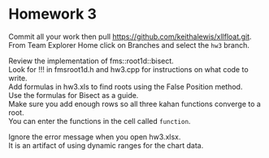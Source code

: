 # Homework 3

Commit all your work then pull https://github.com/keithalewis/xllfloat.git.  
From Team Explorer Home click on Branches and select the `hw3` branch.

Review the implementation of fms::root1d::bisect.  
Look for !!! in fmsroot1d.h and hw3.cpp for instructions on what code to write.  
Add formulas in hw3.xls to find roots using the False Position method.  
Use the formulas for Bisect as a guide.  
Make sure you add enough rows so all three kahan functions converge to a root.  
You can enter the functions in the cell called `function`.  

Ignore the error message when you open hw3.xlsx.  
It is an artifact of using dynamic ranges for the chart data.  
